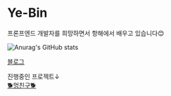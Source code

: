 # Ye-Bin

<!--
**yebin76/yebin76** is a ✨ _special_ ✨ repository because its `README.md` (this file) appears on your GitHub profile.

Here are some ideas to get you started:

- 🔭 I’m currently working on ...
- 🌱 I’m currently learning ...
- 👯 I’m looking to collaborate on ...
- 🤔 I’m looking for help with ...
- 💬 Ask me about ...
- 📫 How to reach me: ...
- 😄 Pronouns: ...
- ⚡ Fun fact: ...
-->

프론프엔드 개발자를 희망하면서 항해에서 배우고 있습니다😊  

![Anurag's GitHub stats](https://github-readme-stats.vercel.app/api?username=yebin76&show_icons=true&theme=jolly)  

 [블로그](https://yebin76.github.io/)  
 
진행중인 프로젝트↓  
[🐕‍멍친구🐕‍](https://mungfriend.com/)

